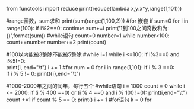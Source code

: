 from functools import reduce
print(reduce(lambda x,y:x*y,range(1,101)))


#range函数，sum求和
print(sum(range(1,100,2)))
#for 嵌套 if
sum=0
for i in range(100):
    if i%2==0:
        continue
    sum+=i
print('1到100之间奇数和为:{}',format(sum))
#while语句
count=0
number=1
while number<100:
    count+=number
    number+=2
print(count)


#100以内能被3整除不能被5整除
#while
i=1
while i <=100:
    if i%3==0 and i%5!=0:   
        print(i, end="\t")
    i += 1
#for
num = 0
for i in range(1,101):
    if i % 3 ==0:   
        if i % 5 != 0:
            print({i},end="\t")


#1000-2000年之间的闰年，每行五个
#while语句
i = 1000
count = 0
while i <= 2000:
    if (i % 400 ==0) or (i % 4 ==0 and i % 100 !=0):
        print(i,end="\t")
        count +=1
        if count % 5 == 0:
            print()
    i += 1
#for语句
k = 0
for 
